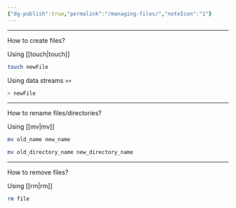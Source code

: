 ```yaml
---
{"dg-publish":true,"permalink":"/managing-files/","noteIcon":"1"}
---
```


---
How to create files?

Using [[touch\|touch]]
```bash
touch newFile
```

Using data streams `>>`
```bash
> newFile
```

---
How to rename files/directories?

Using [[mv\|mv]]
```bash
mv old_name new_name
```

```bash
mv old_directory_name new_directory_name
```

---
How to remove files?

Using [[rm\|rm]]
```bash
rm file
```